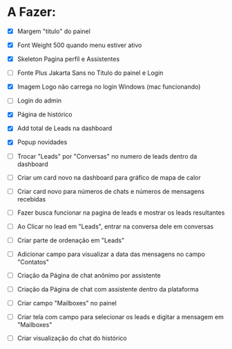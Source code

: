 # A Fazer:

- [x] Margem "titulo" do painel

- [x] Font Weight 500 quando menu estiver ativo

- [x] Skeleton Pagina perfil e Assistentes

- [ ] Fonte Plus Jakarta Sans no Titulo do painel e Login

- [x] Imagem Logo não carrega no login Windows (mac funcionando)

- [ ] Login do admin

- [x] Página de histórico

- [x] Add total de Leads na dashboard

- [x] Popup novidades

- [ ] Trocar "Leads" por "Conversas" no numero de leads dentro da dashboard

- [ ] Criar um card novo na dashboard para gráfico de mapa de calor

- [ ] Criar card novo para números de chats e números de mensagens recebidas

- [ ] Fazer busca funcionar na pagina de leads e mostrar os leads resultantes

- [ ] Ao Clicar no lead em "Leads", entrar na conversa dele em conversas

- [ ] Criar parte de ordenação em "Leads"

- [ ] Adicionar campo para visualizar a data das mensagens no campo "Contatos"

- [ ] Criação da Página de chat anônimo por assistente

- [ ] Criação da Página de chat com assistente dentro da plataforma

- [ ] Criar campo "Mailboxes" no painel

- [ ] Criar tela com campo para selecionar os leads e digitar a mensagem em "Mailboxes"

- [ ] Criar visualização do chat do histórico
